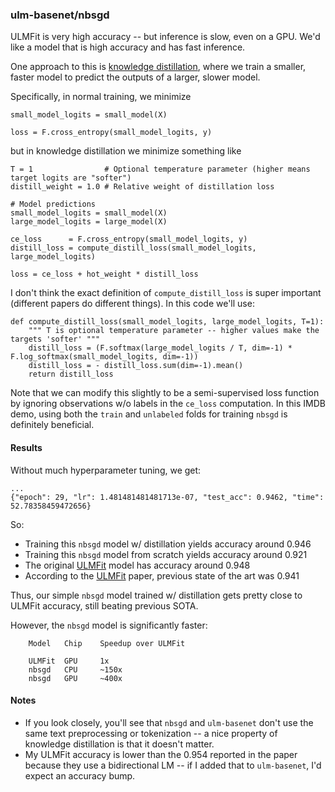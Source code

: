 ### ulm-basenet/nbsgd

ULMFit is very high accuracy -- but inference is slow, even on a GPU.  We'd like a model that is high accuracy and has fast inference.

One approach to this is [knowledge distillation](https://arxiv.org/abs/1503.02531), where we train a smaller, faster model to predict the outputs of a larger, slower model.

Specifically, in normal training, we minimize
```
small_model_logits = small_model(X)

loss = F.cross_entropy(small_model_logits, y)
```

but in knowledge distillation we minimize something like

```
T = 1                # Optional temperature parameter (higher means target logits are "softer")
distill_weight = 1.0 # Relative weight of distillation loss

# Model predictions
small_model_logits = small_model(X)
large_model_logits = large_model(X)

ce_loss      = F.cross_entropy(small_model_logits, y)
distill_loss = compute_distill_loss(small_model_logits, large_model_logits)

loss = ce_loss + hot_weight * distill_loss
```

I don't think the exact definition of `compute_distill_loss` is super important (different papers do different things).  In this code we'll use:
```
def compute_distill_loss(small_model_logits, large_model_logits, T=1):
    """ T is optional temperature parameter -- higher values make the targets 'softer' """
    distill_loss = (F.softmax(large_model_logits / T, dim=-1) * F.log_softmax(small_model_logits, dim=-1))
    distill_loss = - distill_loss.sum(dim=-1).mean()
    return distill_loss
```

Note that we can modify this slightly to be a semi-supervised loss function by ignoring observations w/o labels in the `ce_loss` computation.  In this IMDB demo, using both the `train` and `unlabeled` folds for training `nbsgd` is definitely beneficial.

#### Results

Without much hyperparameter tuning, we get:

```
...
{"epoch": 29, "lr": 1.481481481481713e-07, "test_acc": 0.9462, "time": 52.78358459472656}
```

So:
- Training this `nbsgd` model w/ distillation yields accuracy around 0.946
- Training this `nbsgd` model from scratch yields accuracy around 0.921
- The original [ULMFit](https://arxiv.org/abs/1801.06146) model has accuracy around 0.948
- According to the [ULMFit](https://arxiv.org/abs/1801.06146) paper, previous state of the art was 0.941

Thus, our simple `nbsgd` model trained w/ distillation gets pretty close to ULMFit accuracy, still beating previous SOTA. 

However, the `nbsgd` model is significantly faster:
```
    Model   Chip    Speedup over ULMFit
    
    ULMFit  GPU     1x
    nbsgd   CPU     ~150x
    nbsgd   GPU     ~400x
```

#### Notes

- If you look closely, you'll see that `nbsgd` and `ulm-basenet` don't use the same text preprocessing or tokenization -- a nice property of knowledge distillation is that it doesn't matter.
- My ULMFit accuracy is lower than the 0.954 reported in the paper because they use a bidirectional LM -- if I added that to `ulm-basenet`, I'd expect an accuracy bump.
